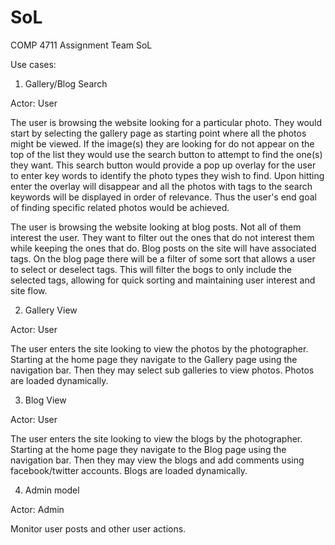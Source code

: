 # SoL
COMP 4711 Assignment Team SoL

Use cases:

1. Gallery/Blog Search

Actor: User

The user is browsing the website looking for a particular photo. They would
start by selecting the gallery page as starting point where all the photos might
be viewed. If the image(s) they are looking for do not appear on the top of
the list they would use the search button to attempt to find the one(s) they want.
This search button would provide a pop up overlay for the user to enter key words
to identify the photo types they wish to find. Upon hitting enter the overlay
will disappear and all the photos with tags to the search keywords will be displayed
in order of relevance. Thus the user's end goal of finding specific related photos
would be achieved.

The user is browsing the website looking at blog posts. Not all of them interest
the user. They want to filter out the ones that do not interest them while 
keeping the ones that do. Blog posts on the site will have associated tags. 
On the blog page there will be a filter of some sort that allows a user to select 
or deselect tags. This will filter the bogs to only include the selected tags, 
allowing for quick sorting and maintaining user interest and site flow.

2. Gallery View

Actor: User

The user enters the site looking to view the photos by the photographer. Starting
at the home page they navigate to the Gallery page using the navigation bar. Then
they may select sub galleries to view photos. Photos are loaded dynamically.

3. Blog View

Actor: User

The user enters the site looking to view the blogs by the photographer. Starting
at the home page they navigate to the Blog page using the navigation bar. Then
they may view the blogs and add comments using facebook/twitter accounts. 
Blogs are loaded dynamically.

4. Admin model

Actor: Admin

Monitor user posts and other user actions.